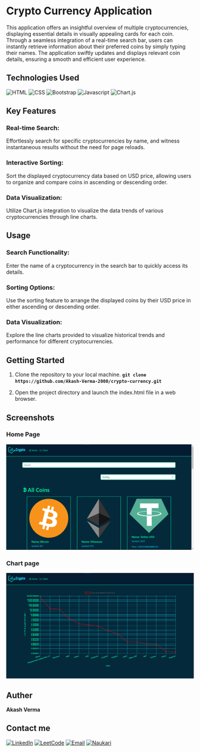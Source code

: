 # Crypto Currency Application

This application offers an insightful overview of multiple cryptocurrencies, displaying essential details in visually appealing cards for each coin. Through a seamless integration of a real-time search bar, users can instantly retrieve information about their preferred coins by simply typing their names. The application swiftly updates and displays relevant coin details, ensuring a smooth and efficient user experience.

## Technologies Used

![HTML](https://img.shields.io/badge/HTML5-E34F26?style=for-the-badge&logo=html5&logoColor=white)
![CSS](https://img.shields.io/badge/CSS3-1572B6?style=for-the-badge&logo=css3&logoColor=white)
![Bootstrap](https://img.shields.io/badge/Bootstrap-563D7C?style=for-the-badge&logo=bootstrap&logoColor=white)
![Javascript](https://img.shields.io/badge/JavaScript-F7DF1E?style=for-the-badge&logo=javascript&logoColor=black)
![Chart.js](https://img.shields.io/badge/Chart.js-FF6384?style=for-the-badge&logo=chart.js&logoColor=white)


## Key Features

### Real-time Search:
 Effortlessly search for specific cryptocurrencies by name, and witness instantaneous results without the need for page reloads.
### Interactive Sorting:
 Sort the displayed cryptocurrency data based on USD price, allowing users to organize and compare coins in ascending or descending order.
### Data Visualization:
 Utilize Chart.js integration to visualize the data trends of various cryptocurrencies through line charts.

## Usage

### Search Functionality: 
Enter the name of a cryptocurrency in the search bar to quickly access its details.
### Sorting Options: 
Use the sorting feature to arrange the displayed coins by their USD price in either ascending or descending order.
### Data Visualization: 
Explore the line charts provided to visualize historical trends and performance for different cryptocurrencies.

## Getting Started

1. Clone the repository to your local machine. **`git clone https://github.com/Akash-Verma-2000/crypto-currency.git`**

2. Open the project directory and launch the index.html file in a web browser.

## Screenshots

### Home Page

![Home Page](/screenshots/Crypto-Home-Page.png "Home Page")

### Chart page
 
![Chart Page](/screenshots/Crypto-Chart-Page.png "Chart Page")

## Auther

**Akash Verma**

 ## Contact me 

 [![LinkedIn](https://img.shields.io/badge/LinkedIn-0077B5?style=for-the-badge&logo=linkedin&logoColor=white)](https://www.linkedin.com/in/akash-verma-09aug2000/)  [![LeetCode](https://img.shields.io/badge/-LeetCode-FFA116?style=for-the-badge&logo=LeetCode&logoColor=black)](https://leetcode.com/Akash_Verma2000/)  [![Email](https://img.shields.io/badge/Email-D14836?style=for-the-badge&logo=gmail&logoColor=white)](mailto:akash.verma217112@gmail.com) 
 [![Naukari](https://img.shields.io/badge/Naukri.com-0A66C2?style=for-the-badge&logo=Naukri.com&logoColor=white)](https://www.naukri.com/mnjuser/profile)

